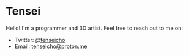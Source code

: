 # Tensei

Hello! I'm a programmer and 3D artist. Feel free to reach out to me on:
- Twitter: [@tenseicho](https://x.com/TenseiCho)
- Email: [tenseicho@proton.me](mailto:tenseicho@proton.me)
